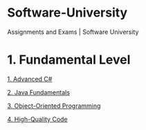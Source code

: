 # Software-University
Assignments and Exams | Software University

# 1. Fundamental Level
[1. Advanced C#](https://github.com/Nezhdetov/Software-University/tree/master/1.Fundamental-Level/1.Advanced-C%23)

[2. Java Fundamentals](https://github.com/Nezhdetov/Software-University/tree/master/1.Fundamental-Level/2.Java-Fundamentals)

[3. Object-Oriented Programming](https://github.com/Nezhdetov/Software-University/tree/master/1.Fundamental-Level/3.OOP)

[4. High-Quality Code](https://github.com/Nezhdetov/Software-University/tree/master/1.Fundamental-Level/4.High-Quality-Code)


